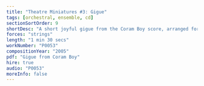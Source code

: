 ```yaml
---
title: "Theatre Miniatures #3: Gigue"
tags: [orchestral, ensemble, cd]
sectionSortOrder: 9
shortDesc: "A short joyful gigue from the Coram Boy score, arranged for string orchestra"
forces: "strings"
length: "1 min 30 secs"
workNumber: "P0053"
compositionYear: "2005"
pdf: "Gigue from Coram Boy"
hire: true
audio: "P0053"
moreInfo: false
---
```

